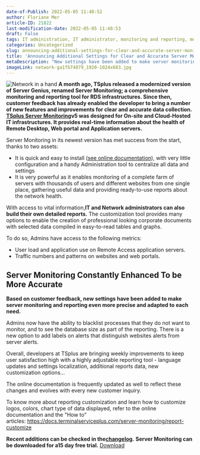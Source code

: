 ```yaml
---
date-of-Publish: 2022-05-05 11:48:52
author: Floriane Mer
article-ID: 21822
last-modification-date: 2022-05-05 11:48:53
draft: False
tags: IT administration, IT administrator, monitoring and reporting, monitoring software, network administration, network administrator, News, rds servers, reporting tool, server monitoring
categories: Uncategorized
slug: announcing-additional-settings-for-clear-and-accurate-server-monitoring-and-reporting
title: 'Announcing Additional Settings for Clear and Accurate Server Monitoring and Reporting'
metaDescription: "New settings have been added to make server monitoring and reporting even more precise and adapted to each need."
imageLink: network-ga1fb74879_1920-1024x683.jpg
---
```

![Network in a hand](/images/network-ga1fb74879_1920-1024x683.jpg)
**A month ago, TSplus released a modernized version of Server Genius, renamed Server Monitoring; a comprehensive monitoring and reporting tool for RDS infrastructures. Since then, customer feedback has already enabled the developer to bring a number of new features and improvements for clear and accurate data collection.**
[**TSplus Server Monitoring**](https://tsplus-servermonitoring.com/)**v5 was designed for On-site and Cloud-Hosted IT infrastructures. It provides real-time information about the health of Remote Desktop, Web portal and Application servers.**

Server Monitoring in its newest version has met success from the start, thanks to two assets:  
* It is quick and easy to install ([see online documentation](https://docs.terminalserviceplus.com/server-monitoring/installation)), with very little configuration and a handy Administration tool to centralize all data and settings
* It is very powerful as it enables monitoring of a complete farm of servers with thousands of users and different websites from one single place, gathering useful data and providing ready-to-use reports about the network health.


With access to vital information,**IT and Network administrators can also build their own detailed reports.** The customization tool provides many options to enable the creation of professional looking corporate documents with selected data compiled in easy-to-read tables and graphs.  

To do so, Admins have access to the following metrics:  
* User load and application use on Remote Access application servers.
* Traffic numbers and patterns on websites and web portals.


## Server Monitoring Constantly Enhanced To be More Accurate


**Based on customer feedback, new settings have been added to make server monitoring and reporting even more precise and adapted to each need.**

Admins now have the ability to blacklist processes that they do not want to monitor, and to see the database size as part of the reporting. There is a new option to add labels on alerts that distinguish websites alerts from server alerts.  

Overall, developers at TSplus are bringing weekly improvements to keep user satisfaction high with a highly adjustable reporting tool - language updates and settings localization, additional reports data, new customization options...  

The online documentation is frequently updated as well to reflect these changes and evolves with every new customer inquiry.  

To know more about reporting customization and learn how to customize logos, colors, chart type of data displayed, refer to the online documentation and the "How to" articles: <https://docs.terminalserviceplus.com/server-monitoring/report-customize> 

**Recent additions can be checked in the**[**changelog**](https://dl-files.com/ServerMonitoring-changelog.html)**.**
**Server Monitoring can be downloaded for a****15 day free trial****.**
[Download](https://tsplus.net/download/)
